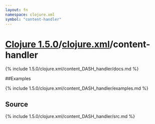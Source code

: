 ```yaml
---
layout: fn
namespace: clojure.xml
symbol: "content-handler"
---
```


# [Clojure 1.5.0](../../)/[clojure.xml](../)/content-handler

{% include 1.5.0/clojure.xml/content_DASH_handler/docs.md %}

##Examples

{% include 1.5.0/clojure.xml/content_DASH_handler/examples.md %}
## Source
{% include 1.5.0/clojure.xml/content_DASH_handler/src.md %}

